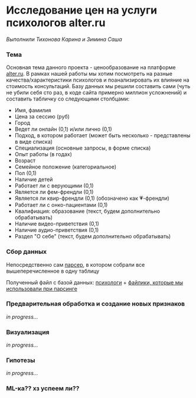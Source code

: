 # Исследование цен на услуги психологов alter.ru

*Выполнили Тихонова Карина и Зимина Саша*

### Тема
Основная тема данного проекта - ценообразование на платформе [alter.ru](https://alter.ru/psychologists). В рамках нашей работы мы хотим посмотреть на разные качества/характеристики психологов и поанализировать их влияние на стоимость консультаций. Базу данных мы решили составить сами (чуть не убили себя сто раз, в коде сайта примерно миллион усложнений) и составить табличку со следующими столбцами:

- Имя, фамилия
- Цена за сессию (руб)
- Город
- Ведет ли онлайн (0,1) и/или лично (0,1)
- Подход, в котором работает (может быть несколько - представлены в виде списка)
- Специализация (основные запросы, в форме списка)
- Опыт работы (в годах)
- Возраст
- Семейное положение (категориальное)
- Пол (0,1)
- Наличие детей
- Работает ли с верующими (0,1)
- Является ли фем-френдли (0,1)
- Является ли квир-френдли (0,1) (обозначено как 💗-френдли)
- Работает ли с онко-пациентами (0,1)
- Квалифиация: образование (текст, будем дополнительно обрабатывать)
- Наличие видео-приветствия (0,1)
- Наличие аудио-приветствия (0,1)
- Раздел "О себе" (текст, будем дополнительно обрабатывать)

### Сбор данных
Непосредственно сам [парсер](https://colab.research.google.com/drive/13t22tt7jzFGyXVVsXf9Ht8DUD6TGE5Mi?usp=sharing), в котором собрали все вышеперечисленное в одну таблицу

Полученный файл с базой данных: [психологи](https://github.com/ZalexZimina/Psychologists-alter.ru/blob/main/psychologists_data.csv) + [файлики, которые мы использовали при парсинге](https://github.com/ZalexZimina/Psychologists-alter.ru/blob/main/файлы_для_парсера)

### Предварительная обработка и создание новых признаков
*in progress...*

### Визуализация
*in progress...*

### Гипотезы 
*in progress...*

### ML-ка?? хз успеем ли??
